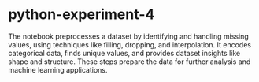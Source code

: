 # python-experiment-4
The notebook preprocesses a dataset by identifying and handling missing values, using techniques like filling, dropping, and interpolation. It encodes categorical data, finds unique values, and provides dataset insights like shape and structure. These steps prepare the data for further analysis and machine learning applications.
